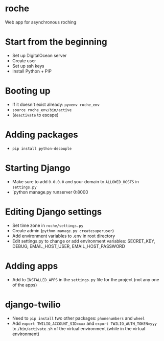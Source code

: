 # roche
Web app for asynchronous roching

# Start from the beginning
* Set up DigitalOcean server
* Create user
* Set up ssh keys
* Install Python + PIP

# Booting up
* If it doesn't exist already: `pyvenv roche_env`
* `source roche_env/bin/active`
* (`deactivate` to escape)

# Adding packages
* `pip install python-decouple`

# Starting Django
* Make sure to add `0.0.0.0` and your domain to `ALLOWED_HOSTS` in `settings.py`
* `python manage.py runserver 0:8000

# Editing Django settings
* Set time zone in `roche/settings.py`
* Create admin (`python manage.py createsuperuser`)
* Add environment variables to .env in root directory
* Edit settings.py to change or add environment variables: SECRET_KEY, DEBUG, EMAIL_HOST_USER, EMAIL_HOST_PASSWORD

# Adding apps
* Add to `INSTALLED_APPS` in the `settings.py` file for the project (not any one of the apps)

# django-twilio
* Need to `pip install` two other packages: `phonenumbers` and `wheel`
* Add `export TWILIO_ACCOUNT_SID=xxx` and `export TWILIO_AUTH_TOKEN=yyy` to `/bin/activate.sh` of the virtual environment (while in the virtual environment)
